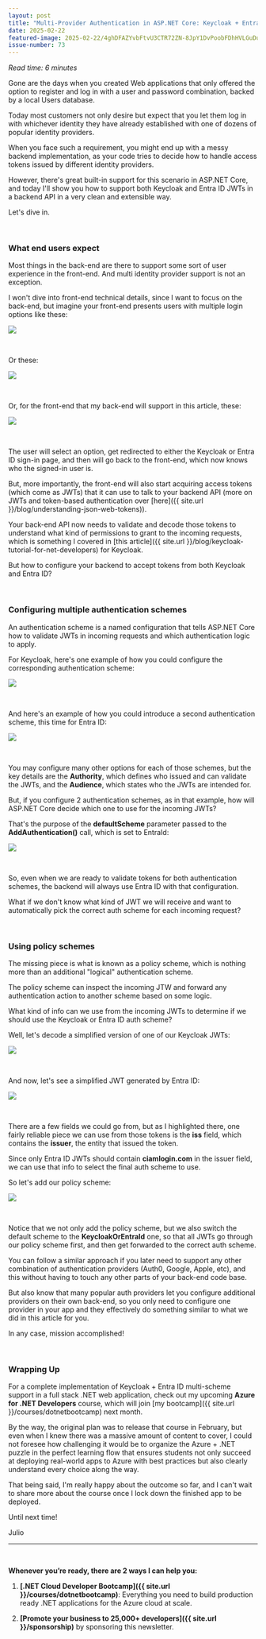 ```yaml
---
layout: post
title: "Multi-Provider Authentication in ASP.NET Core: Keycloak + Entra ID"
date: 2025-02-22
featured-image: 2025-02-22/4ghDFAZYvbFtvU3CTR72ZN-8JpY1DvPoobFDhHVLGuDuR.jpeg
issue-number: 73
---
```


*Read time: 6 minutes*
​

Gone are the days when you created Web applications that only offered the option to register and log in with a user and password combination, backed by a local Users database.

Today most customers not only desire but expect that you let them log in with whichever identity they have already established with one of dozens of popular identity providers.

When you face such a requirement, you might end up with a messy backend implementation, as your code tries to decide how to handle access tokens issued by different identity providers.

However, there's great built-in support for this scenario in ASP.NET Core, and today I'll show you how to support both Keycloak and Entra ID JWTs in a backend API in a very clean and extensible way.

Let's dive in.

​

### **What end users expect**
Most things in the back-end are there to support some sort of user experience in the front-end. And multi identity provider support is not an exception.

I won't dive into front-end technical details, since I want to focus on the back-end, but imagine your front-end presents users with multiple login options like these:


![](/assets/images/2025-02-22/4ghDFAZYvbFtvU3CTR72ZN-7Z9AHcQYF3eybtKPt4UwcB.jpeg)

​

Or these:


![](/assets/images/2025-02-22/4ghDFAZYvbFtvU3CTR72ZN-nykJrXdWqbaZXo8xevGCzd.jpeg)

​

Or, for the front-end that my back-end will support in this article, these:


![](/assets/images/2025-02-22/4ghDFAZYvbFtvU3CTR72ZN-8JpY1DvPoobFDhHVLGuDuR.jpeg)

​

The user will select an option, get redirected to either the Keycloak or Entra ID sign-in page, and then will go back to the front-end, which now knows who the signed-in user is.

But, more importantly, the front-end will also start acquiring access tokens (which come as JWTs) that it can use to talk to your backend API (more on JWTs and token-based authentication over [here]({{ site.url }}/blog/understanding-json-web-tokens)).

Your back-end API now needs to validate and decode those tokens to understand what kind of permissions to grant to the incoming requests, which is something I covered in [this article]({{ site.url }}/blog/keycloak-tutorial-for-net-developers) for Keycloak.

But how to configure your backend to accept tokens from both Keycloak and Entra ID?

​

### **Configuring multiple authentication schemes**
An authentication scheme is a named configuration that tells ASP.NET Core how to validate JWTs in incoming requests and which authentication logic to apply.

For Keycloak, here's one example of how you could configure the corresponding authentication scheme:


![](/assets/images/2025-02-22/4ghDFAZYvbFtvU3CTR72ZN-eR9YZMNwXg2NVeHKAYw831.jpeg)

​

And here's an example of how you could introduce a second authentication scheme, this time for Entra ID:


![](/assets/images/2025-02-22/4ghDFAZYvbFtvU3CTR72ZN-rHD4RdELfRsKnpqxur9rgk.jpeg)

​

You may configure many other options for each of those schemes, but the key details are the **Authority**, which defines who issued and can validate the JWTs, and the **Audience**, which states who the JWTs are intended for.

But, if you configure 2 authentication schemes, as in that example, how will ASP.NET Core decide which one to use for the incoming JWTs?

That's the purpose of the **defaultScheme** parameter passed to the **AddAuthentication()** call, which is set to EntraId:


![](/assets/images/2025-02-22/4ghDFAZYvbFtvU3CTR72ZN-mZpghBQtjFtpKF1gowySw3.jpeg)

​

So, even when we are ready to validate tokens for both authentication schemes, the backend will always use Entra ID with that configuration.

What if we don't know what kind of JWT we will receive and want to automatically pick the correct auth scheme for each incoming request?

​

### **Using policy schemes**
The missing piece is what is known as a policy scheme, which is nothing more than an additional "logical" authentication scheme.

The policy scheme can inspect the incoming JTW and forward any authentication action to another scheme based on some logic.

What kind of info can we use from the incoming JWTs to determine if we should use the Keycloak or Entra ID auth scheme?

Well, let's decode a simplified version of one of our Keycloak JWTs:


![](/assets/images/2025-02-22/4ghDFAZYvbFtvU3CTR72ZN-tC962TyVnd7Rai8mRr8XfP.jpeg)

​

And now, let's see a simplified JWT generated by Entra ID:


![](/assets/images/2025-02-22/4ghDFAZYvbFtvU3CTR72ZN-oob1hhYiYNFVV7An1Bghox.jpeg)

​

There are a few fields we could go from, but as I highlighted there, one fairly reliable piece we can use from those tokens is the **iss** field, which contains the **issuer**, the entity that issued the token.

Since only Entra ID JWTs should contain **ciamlogin.com** in the issuer field, we can use that info to select the final auth scheme to use. 

So let's add our policy scheme:


![](/assets/images/2025-02-22/4ghDFAZYvbFtvU3CTR72ZN-dYmiLJxDexu1MAuqUcJFs5.jpeg)

​

Notice that we not only add the policy scheme, but we also switch the default scheme to the **KeycloakOrEntraId** one, so that all JWTs go through our policy scheme first, and then get forwarded to the correct auth scheme.

You can follow a similar approach if you later need to support any other combination of authentication providers (Auth0, Google, Apple, etc), and this without having to touch any other parts of your back-end code base.

But also know that many popular auth providers let you configure additional providers on their own back-end, so you only need to configure one provider in your app and they effectively do something similar to what we did in this article for you.

In any case, mission accomplished!

​

### **Wrapping Up**
For a complete implementation of Keycloak + Entra ID multi-scheme support in a full stack .NET web application, check out my upcoming **Azure for .NET Developers** course, which will join [my bootcamp]({{ site.url }}/courses/dotnetbootcamp) next month.

By the way, the original plan was to release that course in February, but even when I knew there was a massive amount of content to cover, I could not foresee how challenging it would be to organize the Azure + .NET puzzle in the perfect learning flow that ensures students not only succeed at deploying real-world apps to Azure with best practices but also clearly understand every choice along the way.

That being said, I'm really happy about the outcome so far, and I can't wait to share more about the course once I lock down the finished app to be deployed.

Until next time!

Julio

---


<br/>


**Whenever you’re ready, there are 2 ways I can help you:**

1. **[.NET Cloud Developer Bootcamp]({{ site.url }}/courses/dotnetbootcamp)**:​ Everything you need to build production ready .NET applications for the Azure cloud at scale.

2. **[Promote your business to 25,000+ developers]({{ site.url }}/sponsorship)** by sponsoring this newsletter.
